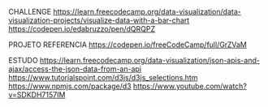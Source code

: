 CHALLENGE
https://learn.freecodecamp.org/data-visualization/data-visualization-projects/visualize-data-with-a-bar-chart
https://codepen.io/edabruzzo/pen/dQRQPZ

PROJETO REFERENCIA
https://codepen.io/freeCodeCamp/full/GrZVaM

ESTUDO
https://learn.freecodecamp.org/data-visualization/json-apis-and-ajax/access-the-json-data-from-an-api
https://www.tutorialspoint.com/d3js/d3js_selections.htm
https://www.npmjs.com/package/d3
https://www.youtube.com/watch?v=SDKDH7157IM
